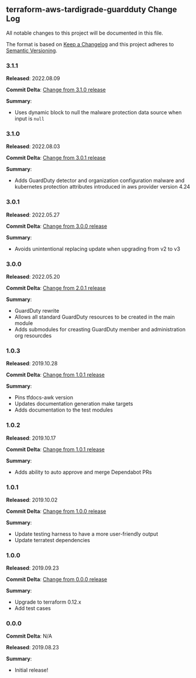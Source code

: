 ## terraform-aws-tardigrade-guardduty Change Log

All notable changes to this project will be documented in this file.

The format is based on [Keep a Changelog](http://keepachangelog.com/) and this project adheres to [Semantic Versioning](http://semver.org/).

### 3.1.1

**Released**: 2022.08.09

**Commit Delta**: [Change from 3.1.0 release](https://github.com/plus3it/terraform-aws-tardigrade-guardduty/compare/3.1.0...3.1.1)

**Summary**:

*   Uses dynamic block to null the malware protection data source when input is `null`

### 3.1.0

**Released**: 2022.08.03

**Commit Delta**: [Change from 3.0.1 release](https://github.com/plus3it/terraform-aws-tardigrade-guardduty/compare/3.0.1...3.1.0)

**Summary**:

*   Adds GuardDuty detector and organization configuration malware and kubernetes protection attributes introduced in aws provider version 4.24

### 3.0.1

**Released**: 2022.05.27

**Commit Delta**: [Change from 3.0.0 release](https://github.com/plus3it/terraform-aws-tardigrade-guardduty/compare/3.0.0...3.0.1)

**Summary**:

*   Avoids unintentional replacing update when upgrading from v2 to v3

### 3.0.0

**Released**: 2022.05.20

**Commit Delta**: [Change from 2.0.1 release](https://github.com/plus3it/terraform-aws-tardigrade-guardduty/compare/2.0.1...3.0.0)

**Summary**:

*   GuardDuty rewrite
*   Allows all standard GuardDuty resources to be created in the main module
*   Adds submodules for creasting GuardDuty member and administration org resourcdes

### 1.0.3

**Released**: 2019.10.28

**Commit Delta**: [Change from 1.0.1 release](https://github.com/plus3it/terraform-aws-tardigrade-guardduty/compare/1.0.2...1.0.3)

**Summary**:

*   Pins tfdocs-awk version
*   Updates documentation generation make targets
*   Adds documentation to the test modules

### 1.0.2

**Released**: 2019.10.17

**Commit Delta**: [Change from 1.0.1 release](https://github.com/plus3it/terraform-aws-tardigrade-guardduty/compare/1.0.1...1.0.2)

**Summary**:

*   Adds ability to auto approve and merge Dependabot PRs

### 1.0.1

**Released**: 2019.10.02

**Commit Delta**: [Change from 1.0.0 release](https://github.com/plus3it/terraform-aws-tardigrade-guardduty/compare/1.0.0...1.0.1)

**Summary**:

*   Update testing harness to have a more user-friendly output
*   Update terratest dependencies

### 1.0.0

**Released**: 2019.09.23

**Commit Delta**: [Change from 0.0.0 release](https://github.com/plus3it/terraform-aws-tardigrade-guardduty/compare/0.0.0...1.0.0)

**Summary**:

*   Upgrade to terraform 0.12.x
*   Add test cases

### 0.0.0

**Commit Delta**: N/A

**Released**: 2019.08.23

**Summary**:

*   Initial release!
